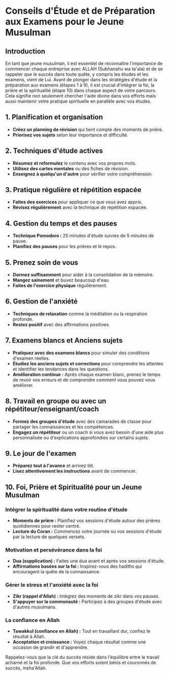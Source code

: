 # Conseils d'Étude et de Préparation aux Examens pour le Jeune Musulman

## Introduction

En tant que jeune musulman, il est essentiel de reconnaître l'importance de commencer chaque entreprise avec ALLAH (Subhanahu wa ta'ala) et de se rappeler que le succès dans toute quête, y compris les études et les examens, vient de Lui. Avant de plonger dans les stratégies d'étude et la préparation aux examens (étapes 1 à 9), il est crucial d'intégrer la foi, la prière et la spiritualité (étape 10) dans chaque aspect de votre parcours. Cela signifie non seulement chercher l'aide divine dans vos efforts mais aussi maintenir votre pratique spirituelle en parallèle avec vos études.

## 1. Planification et organisation

- **Créez un planning de révision** qui tient compte des moments de prière.
- **Priorisez vos sujets** selon leur importance et difficulté.

## 2. Techniques d'étude actives

- **Résumez et reformulez** le contenu avec vos propres mots.
- **Utilisez des cartes mentales** ou des fiches de révision.
- **Enseignez à quelqu'un d'autre** pour vérifier votre compréhension.

## 3. Pratique régulière et répétition espacée

- **Faites des exercices** pour appliquer ce que vous avez appris.
- **Révisez régulièrement** avec la technique de répétition espacée.

## 4. Gestion du temps et des pauses

- **Technique Pomodoro :** 25 minutes d'étude suivies de 5 minutes de pause.
- **Planifiez des pauses** pour les prières et le repos.

## 5. Prenez soin de vous

- **Dormez suffisamment** pour aider à la consolidation de la mémoire.
- **Mangez sainement** et buvez beaucoup d'eau.
- **Faites de l'exercice physique** régulièrement.

## 6. Gestion de l'anxiété

- **Techniques de relaxation** comme la méditation ou la respiration profonde.
- **Restez positif** avec des affirmations positives.

## 7. Examens blancs et Anciens sujets

- **Pratiquez avec des examens blancs** pour simuler des conditions d'examen réelles.
- **Étudiez les anciens sujets et corrections** pour comprendre les attentes et identifier les tendances dans les questions.
- **Amélioration continue :** Après chaque examen blanc, prenez le temps de revoir vos erreurs et de comprendre comment vous pouvez vous améliorer.

## 8. Travail en groupe ou avec un répétiteur/enseignant/coach

- **Formez des groupes d'étude** avec des camarades de classe pour partager les connaissances et les compétences.
- **Engagez un répétiteur** ou un coach si vous avez besoin d'une aide plus personnalisée ou d'explications approfondies sur certains sujets.

## 9. Le jour de l'examen

- **Préparez tout à l'avance** et arrivez tôt.
- **Lisez attentivement les instructions** avant de commencer.

## 10. Foi, Prière et Spiritualité pour un Jeune Musulman

### Intégrer la spiritualité dans votre routine d'étude

- **Moments de prière :** Planifiez vos sessions d'étude autour des prières quotidiennes pour rester centré.
- **Lecture du Coran :** Commencez votre journée ou vos sessions d'étude par la lecture de quelques versets.

### Motivation et persévérance dans la foi

- **Dua (supplication) :** Faites une dua avant et après vos sessions d'étude.
- **Affirmations basées sur la foi :** Inspirez-vous des hadiths qui encouragent la quête de la connaissance.

### Gérer le stress et l'anxiété avec la foi

- **Zikr (rappel d'Allah) :** Intégrez des moments de zikr dans vos pauses.
- **S'appuyer sur la communauté :** Participez à des groupes d'étude avec d'autres musulmans.

### La confiance en Allah

- **Tawakkul (confiance en Allah) :** Tout en travaillant dur, confiez le résultat à Allah.
- **Acceptation et croissance :** Voyez chaque résultat comme une occasion de grandir et d'apprendre.

Rappelez-vous que la clé du succès réside dans l'équilibre entre le travail acharné et la foi profonde. Que vos efforts soient bénis et couronnés de succès, insha'Allah.
